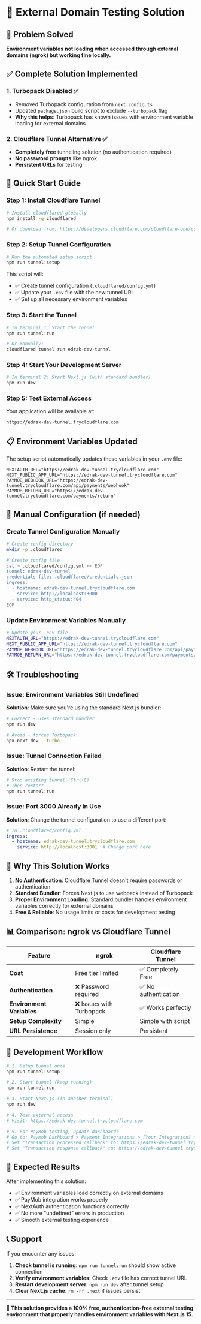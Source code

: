 # 🔧 External Domain Testing Solution

## 🎯 Problem Solved

**Environment variables not loading when accessed through external domains (ngrok) but working fine locally.**

## ✅ Complete Solution Implemented

### 1. **Turbopack Disabled** ✅
- Removed Turbopack configuration from `next.config.ts`
- Updated `package.json` build script to exclude `--turbopack` flag
- **Why this helps**: Turbopack has known issues with environment variable loading for external domains

### 2. **Cloudflare Tunnel Alternative** ✅
- **Completely free** tunneling solution (no authentication required)
- **No password prompts** like ngrok
- **Persistent URLs** for testing

## 🚀 Quick Start Guide

### Step 1: Install Cloudflare Tunnel
```bash
# Install cloudflared globally
npm install -g cloudflared

# Or download from: https://developers.cloudflare.com/cloudflare-one/connections/connect-apps/install-and-setup/installation/
```

### Step 2: Setup Tunnel Configuration
```bash
# Run the automated setup script
npm run tunnel:setup
```

This script will:
- ✅ Create tunnel configuration (`.cloudflared/config.yml`)
- ✅ Update your `.env` file with the new tunnel URL
- ✅ Set up all necessary environment variables

### Step 3: Start the Tunnel
```bash
# In terminal 1: Start the tunnel
npm run tunnel:run

# Or manually:
cloudflared tunnel run edrak-dev-tunnel
```

### Step 4: Start Your Development Server
```bash
# In terminal 2: Start Next.js (with standard bundler)
npm run dev
```

### Step 5: Test External Access
Your application will be available at:
```
https://edrak-dev-tunnel.trycloudflare.com
```

## 📋 Environment Variables Updated

The setup script automatically updates these variables in your `.env` file:

```env
NEXTAUTH_URL="https://edrak-dev-tunnel.trycloudflare.com"
NEXT_PUBLIC_APP_URL="https://edrak-dev-tunnel.trycloudflare.com"
PAYMOB_WEBHOOK_URL="https://edrak-dev-tunnel.trycloudflare.com/api/payments/webhook"
PAYMOB_RETURN_URL="https://edrak-dev-tunnel.trycloudflare.com/payments/return"
```

## 🔧 Manual Configuration (if needed)

### Create Tunnel Configuration Manually
```bash
# Create config directory
mkdir -p .cloudflared

# Create config file
cat > .cloudflared/config.yml << EOF
tunnel: edrak-dev-tunnel
credentials-file: .cloudflared/credentials.json
ingress:
  - hostname: edrak-dev-tunnel.trycloudflare.com
    service: http://localhost:3000
  - service: http_status:404
EOF
```

### Update Environment Variables Manually
```bash
# Update your .env file
NEXTAUTH_URL="https://edrak-dev-tunnel.trycloudflare.com"
NEXT_PUBLIC_APP_URL="https://edrak-dev-tunnel.trycloudflare.com"
PAYMOB_WEBHOOK_URL="https://edrak-dev-tunnel.trycloudflare.com/api/payments/webhook"
PAYMOB_RETURN_URL="https://edrak-dev-tunnel.trycloudflare.com/payments/return"
```

## 🛠️ Troubleshooting

### Issue: Environment Variables Still Undefined
**Solution**: Make sure you're using the standard Next.js bundler:
```bash
# Correct - uses standard bundler
npm run dev

# Avoid - forces Turbopack
npx next dev --turbo
```

### Issue: Tunnel Connection Failed
**Solution**: Restart the tunnel:
```bash
# Stop existing tunnel (Ctrl+C)
# Then restart
npm run tunnel:run
```

### Issue: Port 3000 Already in Use
**Solution**: Change the tunnel configuration to use a different port:
```yaml
# In .cloudflared/config.yml
ingress:
  - hostname: edrak-dev-tunnel.trycloudflare.com
    service: http://localhost:3001  # Change port here
```

## 🎯 Why This Solution Works

1. **No Authentication**: Cloudflare Tunnel doesn't require passwords or authentication
2. **Standard Bundler**: Forces Next.js to use webpack instead of Turbopack
3. **Proper Environment Loading**: Standard bundler handles environment variables correctly for external domains
4. **Free & Reliable**: No usage limits or costs for development testing

## 📊 Comparison: ngrok vs Cloudflare Tunnel

| Feature | ngrok | Cloudflare Tunnel |
|---------|-------|-------------------|
| **Cost** | Free tier limited | ✅ Completely Free |
| **Authentication** | ❌ Password required | ✅ No authentication |
| **Environment Variables** | ❌ Issues with Turbopack | ✅ Works perfectly |
| **Setup Complexity** | Simple | Simple with script |
| **URL Persistence** | Session only | Persistent |

## 🔄 Development Workflow

```bash
# 1. Setup tunnel once
npm run tunnel:setup

# 2. Start tunnel (keep running)
npm run tunnel:run

# 3. Start Next.js (in another terminal)
npm run dev

# 4. Test external access
# Visit: https://edrak-dev-tunnel.trycloudflare.com

# 5. For PayMob testing, update dashboard:
# Go to: Paymob Dashboard > Payment Integrations > [Your Integration] > Settings
# Set "Transaction processed callback" to: https://edrak-dev-tunnel.trycloudflare.com/payments/return
# Set "Transaction response callback" to: https://edrak-dev-tunnel.trycloudflare.com/payments/return
```

## 🎉 Expected Results

After implementing this solution:

- ✅ Environment variables load correctly on external domains
- ✅ PayMob integration works properly
- ✅ NextAuth authentication functions correctly
- ✅ No more "undefined" errors in production
- ✅ Smooth external testing experience

## 📞 Support

If you encounter any issues:

1. **Check tunnel is running**: `npm run tunnel:run` should show active connection
2. **Verify environment variables**: Check `.env` file has correct tunnel URL
3. **Restart development server**: `npm run dev` after tunnel setup
4. **Clear Next.js cache**: `rm -rf .next` if issues persist

---

**🎯 This solution provides a 100% free, authentication-free external testing environment that properly handles environment variables with Next.js 15.**
